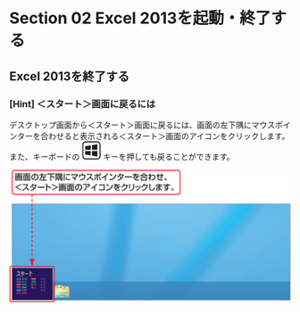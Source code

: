 # Section 02 Excel 2013を起動・終了する

## Excel 2013を終了する

### [Hint] ＜スタート＞画面に戻るには

デスクトップ画面から＜スタート＞画面に戻るには、画面の左下隅にマウスポインターを合わせると表示される＜スタート＞画面のアイコンをクリックします。また、キーボードの ![](key_windows.png) キーを押しても戻ることができます。

![](004.png)
